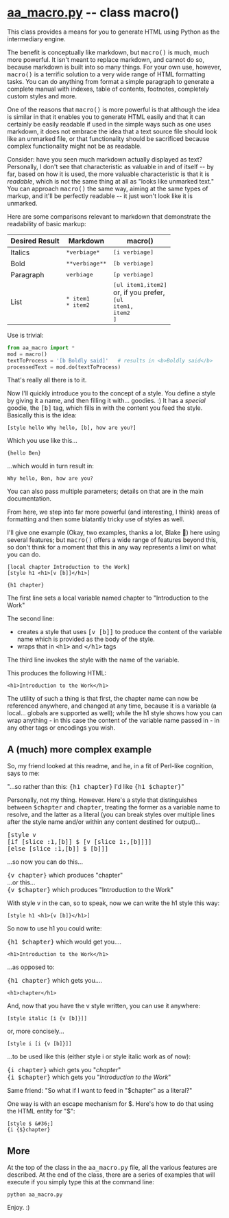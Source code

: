 # [aa_macro.py](aa_macro.py) -- class macro()

This class provides a means for you to generate HTML using Python as
the intermediary engine.

The benefit is conceptually like markdown, but <tt>macro()</tt> is much, much
more powerful. It isn't meant to replace markdown, and cannot do so,
because markdown is built into so many things. For your own use,
however, <tt>macro()</tt> is a terrific solution to a very wide range of HTML
formatting tasks. You can do anything from format a simple paragraph to
generate a complete manual with indexes, table of contents, footnotes,
completely custom styles and more.

One of the reasons that <tt>macro()</tt> is more powerful is that although the
idea is similar in that it enables you to generate HTML easily and that
it can certainly be easily readable if used in the simple ways such as
one uses markdown, it does not embrace the idea that a text source file
should look like an unmarked file, or that functionality should be
sacrificed because complex functionality might not be as readable.

Consider: have you seen much markdown actually displayed as text?
Personally, I don't see that characteristic as valuable in and of
itself -- by far, based on how it is used, the more valuable characteristic is that it is *readable*, which
is not the same thing at all as "looks like unmarked text." You can
approach <tt>macro()</tt> the same way, aiming at the same types of markup,
and it'll be perfectly readable -- it just won't look like it is
unmarked.

Here are some comparisons relevant to markdown that demonstrate
the readability of basic markup:

Desired Result | Markdown | macro\(\)
-------------- | -------- | -------
Italics | <tt>\*verbiage\*</tt> | <tt>\[i verbiage\]</tt>
Bold | <tt>\*\*verbiage\*\*</tt> | <tt>\[b verbiage\]</tt>
Paragraph | <tt>verbiage</tt> | <tt>\[p verbiage\]</tt>
List | <tt>\* item1</tt><br><tt>\* item2</tt> | <tt>\[ul item1,item2\]</tt><br>or, if you prefer,<br><tt>\[ul</tt><br><tt>item1,</tt><br><tt>item2</tt><br><tt>\]</tt><br>

Use is trivial:

```python
from aa_macro import *
mod = macro()
textToProcess = '[b Boldly said]'	# results in <b>Boldly said</b>
processedText = mod.do(textToProcess)
```

That's really all there is to it.

Now I'll quickly introduce you to the concept of a style. You define a style by giving it a name,
and then filling it with... goodies. :) It has a *special* goodie, the <tt>[b]</tt> tag, which
fills in with the content you feed the style. Basically this is the idea:

    [style hello Why hello, [b], how are you?]

Which you use like this...

    {hello Ben}

...which would in turn result in:

    Why hello, Ben, how are you?

You can also pass multiple parameters; details on that are in the main documentation.

From here, we step into far more powerful (and interesting, I think)
areas of formatting and then some blatantly tricky use of styles as well.

I'll give one example (Okay, two examples, thanks a lot, Blake :metal:) here using several features;
but <tt>macro()</tt> offers a wide range of features beyond this, so don't
think for a moment that this in any way represents a limit on what you can do.

    [local chapter Introduction to the Work]
    [style h1 <h1>[v [b]]</h1>]
    
    {h1 chapter}

The first line sets a local variable named chapter to "Introduction to the Work"

The second line:

* creates a style that uses <tt>\[v \[b\]\]</tt> to produce the content of the variable
name which is provided as the body of the style.
* wraps that in <tt>&lt;h1&gt;</tt> and <tt>&lt;/h1&gt;</tt> tags

The third line invokes the style with the name of the variable.

This produces the following HTML:

    <h1>Introduction to the Work</h1>

The utility of such a thing is that first, the chapter name can now be referenced anywhere, and changed
at any time, because it is a variable (a local... globals are supported as well); while the h1 style shows
how you can wrap anything - in this case the content of the variable name passed in - in any other tags
or encodings you wish.

## A (much) more complex example

So, my friend looked at this readme, and he, in a fit of Perl-like cognition, says to me:

"...so rather than this: <tt>{h1 chapter}</tt> I'd like <tt>{h1 $chapter\}</tt>"

Personally, not my thing. However. Here's a style that distinguishes between <tt>$chapter</tt>
and <tt>chapter</tt>, treating the former as a variable name to resolve, and the latter as a literal (you can
break styles over multiple lines after the style name and/or within any content destined for output)...

<tt>[style v</tt>  
<tt>[if [slice :1,[b]] $ [v [slice 1:,[b]]]]</tt>  
<tt>[else [slice :1,[b]] $ [b]]]</tt>  

...so now you can do this...

<tt>{v chapter}</tt> which produces "chapter"  
...or this...  
<tt>{v $chapter}</tt> which produces "Introduction to the Work"

With style v in the can, so to speak, now we can write the h1 style this way:

    [style h1 <h1>{v [b]}</h1>]

So now to use h1 you could write:

<tt>{h1 $chapter}</tt> which would get you....

    <h1>Introduction to the Work</h1>
    
...as opposed to:

<tt>{h1 chapter}</tt> which gets you....

    <h1>chapter</h1>

And, now that you have the v style written, you can use it anywhere:

    [style italic [i {v [b]}]]
    
or, more concisely...

    [style i [i {v [b]}]]

...to be used like this (either style i or style italic work as of now):

<tt>{i chapter}</tt> which gets you "*chapter*"  
<tt>{i $chapter}</tt> which gets you "*Introduction to the Work*"  

Same friend: "So what if I want to feed in "$chapter" as a literal?"

One way is with an escape mechanism for $. Here's how to do
that using the HTML entity for "$":

    [style $ &#36;]
	{i {$}chapter}

## More

At the top of the class in the <tt>aa_macro.py</tt> file, all the various features are described. At the end
of the class, there are a series of examples that will execute if you simply type this at the command line:

    python aa_macro.py

Enjoy. :)
